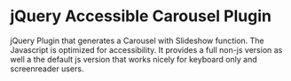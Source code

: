 jQuery Accessible Carousel Plugin
===================================

jQuery Plugin that generates a Carousel with Slideshow function.
The Javascript is optimized for accessibility. 
It provides a full non-js version as well a the default js version that works nicely for keyboard only and screenreader users.

